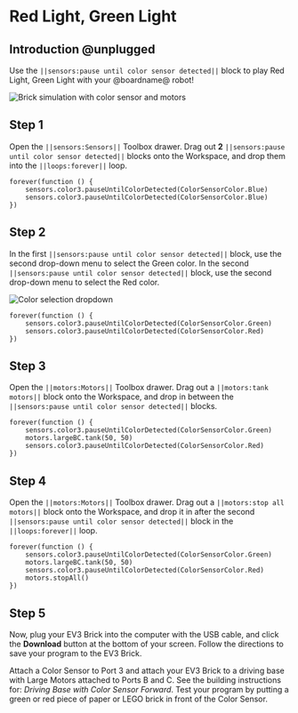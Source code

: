 # Red Light, Green Light

## Introduction @unplugged

Use the `||sensors:pause until color sensor detected||` block to play Red Light, Green Light with your @boardname@ robot!

![Brick simulation with color sensor and motors](/static/tutorials/redlight-greenlight/redlight-greenlight.gif)

## Step 1

Open the `||sensors:Sensors||` Toolbox drawer. Drag out **2** `||sensors:pause until color sensor detected||` blocks onto the Workspace, and drop them into the `||loops:forever||` loop.

```blocks
forever(function () { 
    sensors.color3.pauseUntilColorDetected(ColorSensorColor.Blue) 
    sensors.color3.pauseUntilColorDetected(ColorSensorColor.Blue) 
}) 
```

## Step 2

In the first `||sensors:pause until color sensor detected||` block, use the second drop-down menu to select the Green color. In the second `||sensors:pause until color sensor detected||` block, use the second drop-down menu to select the Red color.

![Color selection dropdown](/static/tutorials/redlight-greenlight/pause-color-sensor-dropdown.png)

```blocks
forever(function () { 
    sensors.color3.pauseUntilColorDetected(ColorSensorColor.Green) 
    sensors.color3.pauseUntilColorDetected(ColorSensorColor.Red) 
}) 
```

## Step 3

Open the `||motors:Motors||` Toolbox drawer. Drag out a `||motors:tank motors||` block onto the Workspace, and drop in between the `||sensors:pause until color sensor detected||` blocks.

```blocks
forever(function () { 
    sensors.color3.pauseUntilColorDetected(ColorSensorColor.Green) 
    motors.largeBC.tank(50, 50) 
    sensors.color3.pauseUntilColorDetected(ColorSensorColor.Red) 
}) 
```

## Step 4

Open the `||motors:Motors||` Toolbox drawer. Drag out a `||motors:stop all motors||` block onto the Workspace, and drop it in after the second `||sensors:pause until color sensor detected||` block in the `||loops:forever||` loop.

```blocks
forever(function () { 
    sensors.color3.pauseUntilColorDetected(ColorSensorColor.Green) 
    motors.largeBC.tank(50, 50) 
    sensors.color3.pauseUntilColorDetected(ColorSensorColor.Red) 
    motors.stopAll() 
})
```

## Step 5

Now, plug your EV3 Brick into the computer with the USB cable, and click the **Download** button at the bottom of your screen. Follow the directions to save your program to the EV3 Brick.

Attach a Color Sensor to Port 3 and attach your EV3 Brick to a driving base with Large Motors attached to Ports B and C. See the building instructions for: *Driving Base with Color Sensor Forward*. Test your program by putting a green or red piece of paper or LEGO brick in front of the Color Sensor.